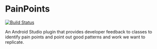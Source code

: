# PainPoints
[![Build Status](https://travis-ci.org/schlank/PainPoints.svg?branch=master)](https://travis-ci.org/schlank/PainPoints)

An Android Studio plugin that provides developer feedback to classes to identify pain points and point out good patterns and work we want to replicate.
